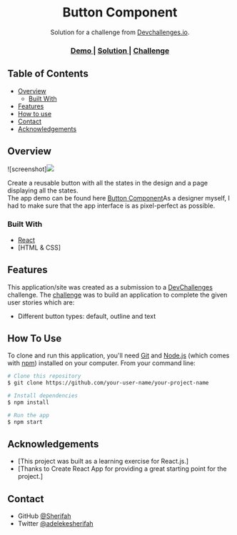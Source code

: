 <!-- Please update value in the {}  -->

<h1 align="center">Button Component</h1>

<div align="center">
   Solution for a challenge from  <a href="http://devchallenges.io" target="_blank">Devchallenges.io</a>.
</div>

<div align="center">
  <h3>
    <a href="https://button-component-mauve.vercel.app/">
      Demo
    </a>
    <span> | </span>
    <a href="https://devchallenges.io/solutions/lrmdYC3numAQH8fWix4C">
      Solution
    </a>
    <span> | </span>
    <a href="https://devchallenges.io/challenges/ohgVTyJCbm5OZyTB2gNY">
      Challenge
    </a>
  </h3>
</div>

<!-- TABLE OF CONTENTS -->

## Table of Contents

- [Overview](#overview)
  - [Built With](#built-with)
- [Features](#features)
- [How to use](#how-to-use)
- [Contact](#contact)
- [Acknowledgements](#acknowledgements)

<!-- OVERVIEW -->

## Overview

![screenshot]<img src="public/NoteApp.png"><img/>

  <div>
    Create a reusable button with all the states in the design and a page displaying all the states.
  </div>

  <div>The app demo can be found here <a href="https://button-component-mauve.vercel.app//">Button Component</a>As a designer myself, I had to make sure that the app interface is as pixel-perfect as possible.</div>

### Built With

- [React](https://reactjs.org/)
- [HTML & CSS]

## Features

<!-- List the features of your application or follow the template. Don't share the figma file here :) -->

This application/site was created as a submission to a [DevChallenges](https://devchallenges.io/challenges) challenge. The [challenge](https://devchallenges.io/challenges/hH6PbOHBdPm6otzw2De5) was to build an application to complete the given user stories which are: 

- Different button types: default, outline and text


## How To Use

<!-- Example: -->

To clone and run this application, you'll need [Git](https://git-scm.com) and [Node.js](https://nodejs.org/en/download/) (which comes with [npm](http://npmjs.com)) installed on your computer. From your command line:

```bash
# Clone this repository
$ git clone https://github.com/your-user-name/your-project-name

# Install dependencies
$ npm install

# Run the app
$ npm start
```

## Acknowledgements

- [This project was built as a learning exercise for React.js.]
- [Thanks to Create React App for providing a great starting point for the project.]

## Contact

- GitHub [@Sherifah](https://github.com/Sherifah)
- Twitter [@adelekesherifah](https://twitter.com/adelekesherifah)
